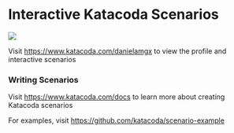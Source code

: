 # Interactive Katacoda Scenarios

[![](http://shields.katacoda.com/katacoda/danielamgx/count.svg)](https://www.katacoda.com/danielamgx "Get your profile on Katacoda.com")

Visit https://www.katacoda.com/danielamgx to view the profile and interactive scenarios

### Writing Scenarios
Visit https://www.katacoda.com/docs to learn more about creating Katacoda scenarios

For examples, visit https://github.com/katacoda/scenario-example
